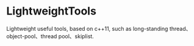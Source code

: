 # LightweightTools
Lightweight useful tools, based on c++11, such as long-standing thread、object-pool、thread pool、skiplist.
